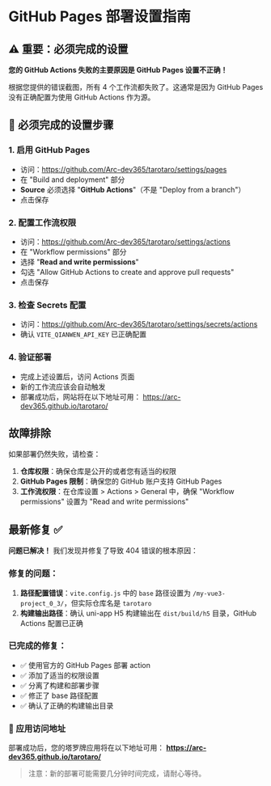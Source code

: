 # GitHub Pages 部署设置指南

## ⚠️ 重要：必须完成的设置

**您的 GitHub Actions 失败的主要原因是 GitHub Pages 设置不正确！**

根据您提供的错误截图，所有 4 个工作流都失败了。这通常是因为 GitHub Pages 没有正确配置为使用 GitHub Actions 作为源。

## 🔧 必须完成的设置步骤

### 1. **启用 GitHub Pages**
   - 访问：https://github.com/Arc-dev365/tarotaro/settings/pages
   - 在 "Build and deployment" 部分
   - **Source** 必须选择 "**GitHub Actions**"（不是 "Deploy from a branch"）
   - 点击保存

### 2. **配置工作流权限**
   - 访问：https://github.com/Arc-dev365/tarotaro/settings/actions
   - 在 "Workflow permissions" 部分
   - 选择 "**Read and write permissions**"
   - 勾选 "Allow GitHub Actions to create and approve pull requests"
   - 点击保存

### 3. **检查 Secrets 配置**
   - 访问：https://github.com/Arc-dev365/tarotaro/settings/secrets/actions
   - 确认 `VITE_QIANWEN_API_KEY` 已正确配置

### 4. **验证部署**
   - 完成上述设置后，访问 Actions 页面
   - 新的工作流应该会自动触发
   - 部署成功后，网站将在以下地址可用：
     https://arc-dev365.github.io/tarotaro/

## 故障排除

如果部署仍然失败，请检查：

1. **仓库权限**：确保仓库是公开的或者您有适当的权限
2. **GitHub Pages 限制**：确保您的 GitHub 账户支持 GitHub Pages
3. **工作流权限**：在仓库设置 > Actions > General 中，确保 "Workflow permissions" 设置为 "Read and write permissions"

## 最新修复 ✅

**问题已解决！** 我们发现并修复了导致 404 错误的根本原因：

### 修复的问题：
1. **路径配置错误**：`vite.config.js` 中的 `base` 路径设置为 `/my-vue3-project_0_3/`，但实际仓库名是 `tarotaro`
2. **构建输出路径**：确认 uni-app H5 构建输出在 `dist/build/h5` 目录，GitHub Actions 配置已正确

### 已完成的修复：
- ✅ 使用官方的 GitHub Pages 部署 action
- ✅ 添加了适当的权限设置
- ✅ 分离了构建和部署步骤
- ✅ 修正了 base 路径配置
- ✅ 确认了正确的构建输出目录

### 🎯 应用访问地址
部署成功后，您的塔罗牌应用将在以下地址可用：
**https://arc-dev365.github.io/tarotaro/**

> 注意：新的部署可能需要几分钟时间完成，请耐心等待。